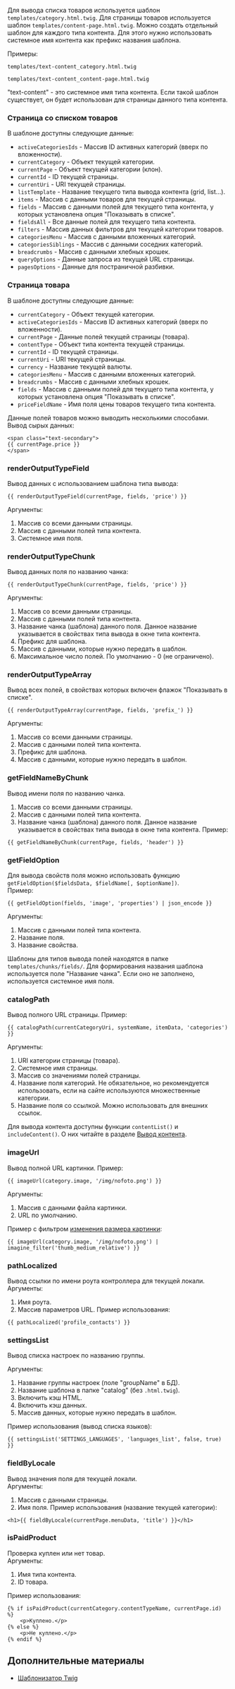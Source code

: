 Для вывода списка товаров используется шаблон ``templates/category.html.twig``. Для страницы товаров используется шаблон ``templates/content-page.html.twig``. Можно создать отдельный шаблон для каждого типа контента. Для этого нужно использовать системное имя контента как префикс названия шаблона.

Примеры:
~~~
templates/text-content_category.html.twig
~~~  
~~~
templates/text-content_content-page.html.twig
~~~
"text-content" - это системное имя типа контента. Если такой шаблон существует, он будет использован для страницы данного типа контента.

### Страница со списком товаров

В шаблоне доступны следующие данные:
- ``activeCategoriesIds`` - Массив ID активных категорий (вверх по вложенности).
- ``currentCategory`` - Объект текущей категории.
- ``currentPage`` - Объект текущей категории (клон).
- ``currentId`` - ID текущей страницы.
- ``currentUri`` - URI текущей страницы.
- ``listTemplate`` - Название текущего типа вывода контента (grid, list...).
- ``items`` - Массив с данными товаров для текущей страницы.
- ``fields`` - Массив с данными полей для текущего типа контента, у которых установлена опция "Показывать в списке".
- ``fieldsAll`` - Все данные полей для текущего типа контента.
- ``filters`` - Массив данных фильтров для текущей категории товаров.
- ``categoriesMenu`` - Массив с данными вложенных категорий.
- ``categoriesSiblings`` - Массив с данными соседних категорий.
- ``breadcrumbs`` - Массив с данными хлебных крошек.
- ``queryOptions`` - Данные запроса из текущей URL страницы.
- ``pagesOptions`` - Данные для постраничной разбивки.

### Страница товара

В шаблоне доступны следующие данные:
- ``currentCategory`` - Объект текущей категории.
- ``activeCategoriesIds`` - Массив ID активных категорий (вверх по вложенности).
- ``currentPage`` - Данные полей текущей страницы (товара).
- ``contentType`` - Объект типа контента текущей страницы.
- ``currentId`` - ID текущей страницы.
- ``currentUri`` - URI текущей страницы.
- ``currency`` - Название текущей валюты.
- ``categoriesMenu`` - Массив с данными вложенных категорий.
- ``breadcrumbs`` - Массив с данными хлебных крошек.
- ``fields`` - Массив с данными полей для текущего типа контента, у которых установлена опция "Показывать в списке".
- ``priceFieldName`` - Имя поля цены товаров текущего типа контента.

Данные полей товаров можно выводить несколькими способами.  
Вывод сырых данных:
~~~
<span class="text-secondary">
{{ currentPage.price }}
</span>
~~~

### renderOutputTypeField
Вывод данных с использованием шаблона типа вывода:
~~~
{{ renderOutputTypeField(currentPage, fields, 'price') }}
~~~
Аргументы:
1. Массив со всеми данными страницы.
2. Массив с данными полей типа контента.
3. Системное имя поля.

### renderOutputTypeChunk
Вывод данных поля по названию чанка:
~~~
{{ renderOutputTypeChunk(currentPage, fields, 'price') }}
~~~
Аргументы:
1. Массив со всеми данными страницы.
2. Массив с данными полей типа контента.
3. Название чанка (шаблона) данного поля. Данное название указывается в свойствах типа вывода в окне типа контента.
4. Префикс для шаблона.
5. Массив с данными, которые нужно передать в шаблон.
6. Максимальное число полей. По умолчанию - 0 (не ограничено).

### renderOutputTypeArray
Вывод всех полей, в свойствах которых включен флажок "Показывать в списке".
~~~
{{ renderOutputTypeArray(currentPage, fields, 'prefix_') }}
~~~
Аргументы:
1. Массив со всеми данными страницы.
2. Массив с данными полей типа контента.
3. Префикс для шаблона.
4. Массив с данными, которые нужно передать в шаблон.

### getFieldNameByChunk
Вывод имени поля по названию чанка.
1. Массив со всеми данными страницы.
2. Массив с данными полей типа контента.
3. Название чанка (шаблона) данного поля. Данное название указывается в свойствах типа вывода в окне типа контента.
Пример:
~~~
{{ getFieldNameByChunk(currentPage, fields, 'header') }}
~~~

### getFieldOption
Для вывода свойств поля можно использовать функцию ``getFieldOption($fieldsData, $fieldName[, $optionName])``.  
Пример:
~~~
{{ getFieldOption(fields, 'image', 'properties') | json_encode }}
~~~
Аргументы:
1. Массив с данными полей типа контента.
2. Название поля.
3. Название свойства.

Шаблоны для типов вывода полей находятся в папке ``templates/chunks/fields/``. Для формирования названия шаблона используется поле "Название чанка". Если оно не заполнено, используется системное имя поля.

### catalogPath
Вывод полного URL страницы. Пример:
~~~
{{ catalogPath(currentCategoryUri, systemName, itemData, 'categories') }}
~~~
Аргументы:
1. URI категории страницы (товара).
2. Системное имя страницы.
3. Массив со значениями полей страницы.
4. Название поля категорий. Не обязательное, но рекомендуется использовать, если на сайте используются множественные категории.
5. Название поля со ссылкой. Можно использовать для внешних ссылок.

Для вывода контента доступны функции ``contentList()`` и ``includeContent()``. О них читайте в разделе [Вывод контента](https://github.com/andchir/shk4-wiki/blob/master/Вывод-контента.md).

### imageUrl
Вывод полной URL картинки. Пример:
~~~
{{ imageUrl(category.image, '/img/nofoto.png') }}
~~~
Аргументы:
1. Массив с данными файла картинки.
2. URL по умолчанию.

Пример с фильтром [изменения размера картинки](https://github.com/andchir/shk4-wiki/blob/master/Изменение-размеров-изображений.md):
~~~
{{ imageUrl(category.image, '/img/nofoto.png') | imagine_filter('thumb_medium_relative') }}
~~~

### pathLocalized
Вывод ссылки по имени роута контроллера для текущей локали.  
Аргументы:
1. Имя роута.
2. Массив параметров URL.
Пример использования:
~~~
{{ pathLocalized('profile_contacts') }}
~~~

### settingsList
Вывод списка настроек по названию группы.

Аргументы:
1. Название группы настроек (поле "groupName" в БД).
2. Название шаблона в папке "catalog" (без ``.html.twig``).
3. Включить кэш HTML.
4. Включить кэш данных.
5. Массив данных, которые нужно передать в шаблон.

Пример использования (вывод списка языков):
~~~
{{ settingsList('SETTINGS_LANGUAGES', 'languages_list', false, true) }}
~~~

### fieldByLocale
Вывод значения поля для текущей локали.  
Аргументы:
1. Массив с данными страницы.
2. Имя поля.
Пример использования (название текущей категории):
~~~
<h1>{{ fieldByLocale(currentPage.menuData, 'title') }}</h1>
~~~

### isPaidProduct
Проверка куплен или нет товар.  
Аргументы:
1. Имя типа контента.
2. ID товара.  

Пример использования:
~~~
{% if isPaidProduct(currentCategory.contentTypeName, currentPage.id) %}
    <p>Куплено.</p>
{% else %}
    <p>Не куплено.</p>
{% endif %}
~~~

Дополнительные материалы
------------------------
- [Шаблонизатор Twig](https://twig.symfony.com/doc/2.x/)
